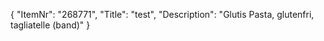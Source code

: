 {
  "ItemNr": "268771",
  "Title": "test",
  "Description": "Glutis Pasta, glutenfri, tagliatelle (band)"
}